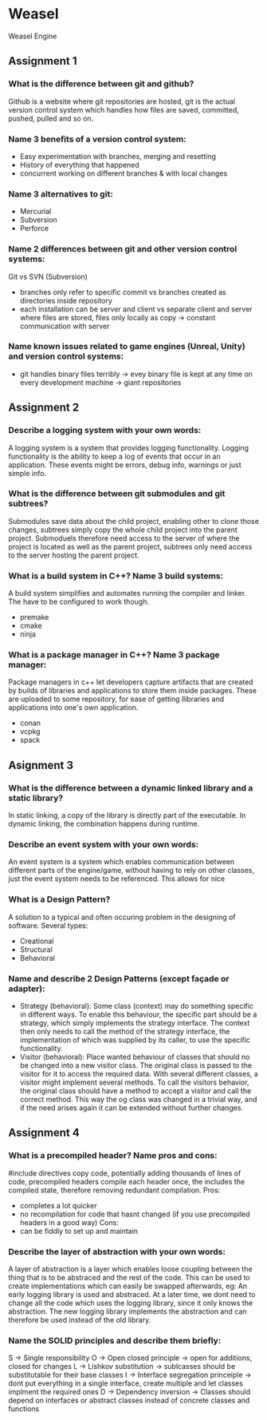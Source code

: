 # Weasel
Weasel Engine

## Assignment 1

### What is the difference between git and github?
Github is a website where git repositories are hosted, git is the actual version control system which handles how files are saved, committed, pushed, pulled and so on.
### Name 3 benefits of a version control system:
- Easy experimentation with branches, merging and resetting
- History of everything that happened
- concurrent working on different branches & with local changes
### Name 3 alternatives to git:
- Mercurial
- Subversion
- Perforce
### Name 2 differences between git and other version control systems:
Git vs SVN (Subversion)
- branches only refer to specific commit vs branches created as directories inside repository
- each installation can be server and client vs separate client and server where files are stored, files only locally as copy -> constant communication with server
### Name known issues related to game engines (Unreal, Unity) and version control systems:
- git handles binary files terribly -> evey binary file is kept at any time on every development machine -> giant repositories


## Assignment 2

### Describe a logging system with your own words:
A logging system is a system that provides logging functionality. Logging functionality is the ability to keep a log of events that occur in an application. These events might be errors, debug info, warnings or just simple info. 
### What is the difference between git submodules and git subtrees?
Submodules save data about the child project, enabling other to clone those changes, subtrees simply copy the whole child project into the parent project. 
Submoduels therefore need access to the server of where the project is located as well as the parent project, subtrees only need access to the server hosting the parent project.
### What is a build system in C++? Name 3 build systems:
A build system simplifies and automates running the compiler and linker. The have to be configured to work though.
- premake
- cmake 
- ninja
### What is a package manager in C++? Name 3 package manager:
Package managers in c++ let developers capture artifacts that are created by builds of libraries and applications to store them inside packages. These are uploaded to some repository, for ease of getting llibraries and applications into one's own application.
- conan
- vcpkg
- spack

## Asignment 3

### What is the difference between a dynamic linked library and a static library?
In static linking, a copy of the library is directly part of the executable. In dynamic linking, the combination happens during runtime.
### Describe an event system with your own words:
An event system is a system which enables communication between different parts of the engine/game, without having to rely on other classes, just the event system needs to be referenced. This allows for nice
### What is a Design Pattern?
A solution to a typical and often occuring problem in the designing of software. Several types: 
- Creational
- Structural
- Behavioral
### Name and describe 2 Design Patterns (except façade or adapter):
- Strategy (behavioral): Some class (context) may do something specific in different ways. To enable this behaviour, the specific part should be a strategy, which simply implements the strategy interface. The context then only needs to call the method of the strategy interface, the implementation of which was supplied by its caller, to use the specific functionality. 
- Visitor (behavioral): Place wanted behaviour of classes that should no be changed into a new visitor class. The original class is passed to the visitor for it to access the required data. With several different classes, a visitor might implement several methods.
To call the visitors behavior, the original class should have a method to accept a visitor and call the correct method. This way the og class was changed in a trivial way, and if the need arises again it can be extended without further changes. 

## Assignment 4

### What is a precompiled header? Name pros and cons:
#include directives copy code, potentially adding thousands of lines of code, precompiled headers compile each header once, the includes the compiled state, therefore removing redundant compilation.
Pros: 
- completes a lot quicker
- no recompilation for code that hasnt changed (if you use precompiled headers in a good way)
Cons:
- can be fiddly to set up and maintain
### Describe the layer of abstraction with your own words:
A layer of abstraction is a layer which enables loose coupling between the thing that is to be abstraced and the rest of the code. This can be used to create implementations which can easily be swapped afterwards, eg: An early logging library is used and abstraced. At a later time, we dont need to change all the code which uses the logging library, since it only knows the abstraction. The new logging library implements the abstraction and can therefore be used instead of the old library. 
### Name the SOLID principles and describe them briefly:
S -> Single responsibility
O -> Open closed principle -> open for additions, closed for changes
L -> Lishkov substitution -> sublcasses should be substitutable for their base classes
I -> Interface segregation princeiple -> dont put everything in a single interface, create multiple and let classes implment the required ones
D -> Dependency inversion -> Classes should depend on interfaces or abstract classes instead of concrete classes and functions